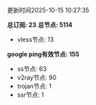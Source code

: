 更新时间2025-10-15 10:27:35

**总订阅: 23**
**总节点: 5114**
- vless节点: 13

**google ping有效节点: 155**
- ss节点: 63
- v2ray节点: 90
- trojan节点: 1
- ssr节点: 1
